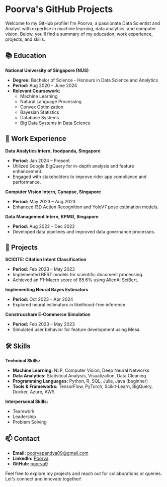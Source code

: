 # Poorva's GitHub Projects

Welcome to my GitHub profile! I'm Poorva, a passionate Data Scientist and Analyst with expertise in machine learning, data analytics, and computer vision. Below, you'll find a summary of my education, work experience, projects, and skills.

## 📚 Education

**National University of Singapore (NUS)**
- **Degree:** Bachelor of Science - Honours in Data Science and Analytics
- **Period:** Aug 2020 – June 2024
- **Relevant Coursework:**
  - Machine Learning
  - Natural Language Processing
  - Convex Optimization
  - Bayesian Statistics
  - Database Systems
  - Big Data Systems in Data Science

## 💼 Work Experience

**Data Analytics Intern, foodpanda, Singapore**
- **Period:** Jan 2024 – Present
- Utilized Google BigQuery for in-depth analysis and feature enhancement.
- Engaged with stakeholders to improve rider app compliance and performance.

**Computer Vision Intern, Cynapse, Singapore**
- **Period:** May 2023 – Aug 2023
- Enhanced I3D Action Recognition and YoloV7 pose estimation models.

**Data Management Intern, KPMG, Singapore**
- **Period:** Aug 2022 – Dec 2022
- Developed data pipelines and improved data governance processes.

## 🚀 Projects

**SCICITE: Citation Intent Classification**
- **Period:** Feb 2023 – May 2023
- Implemented BERT models for scientific document processing.
- Achieved an F1-Macro score of 85.6% using AllenAI SciBert.

**Implementing Neural Bayes Estimators**
- **Period:** Oct 2023 – Apr 2024
- Explored neural estimators in likelihood-free inference.

**Construcshare E-Commerce Simulation**
- **Period:** Feb 2023 – May 2023
- Simulated user behavior for feature development using Mesa.

## 🛠 Skills

**Technical Skills:**
- **Machine Learning:** NLP, Computer Vision, Deep Neural Networks
- **Data Analytics:** Statistical Analysis, Visualization, Data Cleaning
- **Programming Languages:** Python, R, SQL, Julia, Java (beginner)
- **Tools & Frameworks:** TensorFlow, PyTorch, Scikit-Learn, BigQuery, Docker, Azure, AWS

**Interpersonal Skills:**
- Teamwork
- Leadership
- Problem Solving

## 📫 Contact

- **Email:** [poorvapandya09@gmail.com](mailto:poorvapandya09@gmail.com)
- **LinkedIn:** [Poorva](https://www.linkedin.com/in/poorva-pandya)
- **GitHub:** [poorva9](https://github.com/poorva9)

Feel free to explore my projects and reach out for collaborations or queries. Let's connect and innovate together!

